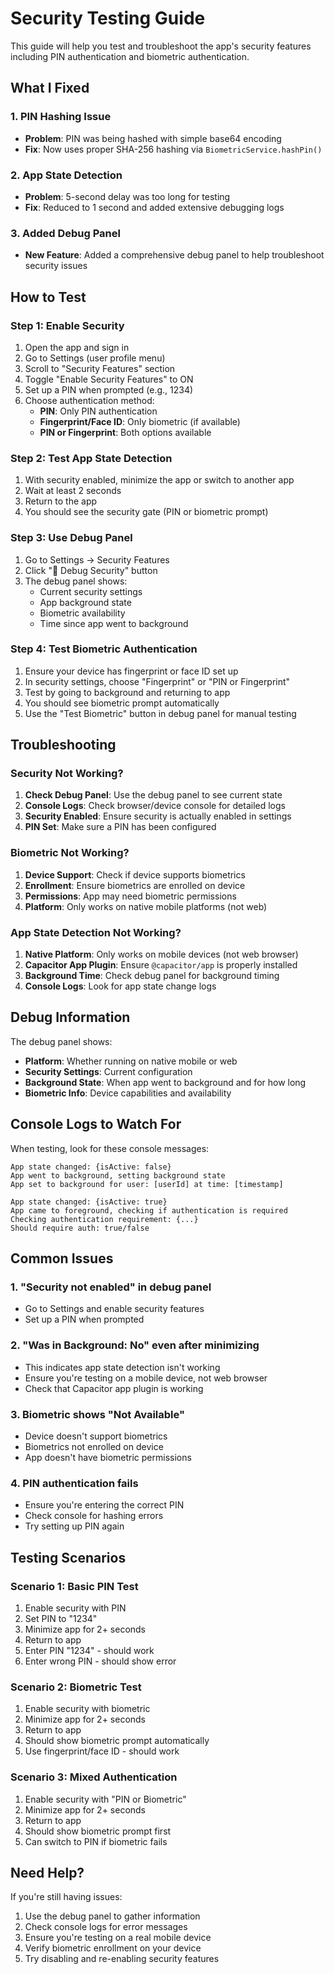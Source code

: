 # Security Testing Guide

This guide will help you test and troubleshoot the app's security features including PIN authentication and biometric authentication.

## What I Fixed

### 1. PIN Hashing Issue
- **Problem**: PIN was being hashed with simple base64 encoding
- **Fix**: Now uses proper SHA-256 hashing via `BiometricService.hashPin()`

### 2. App State Detection
- **Problem**: 5-second delay was too long for testing
- **Fix**: Reduced to 1 second and added extensive debugging logs

### 3. Added Debug Panel
- **New Feature**: Added a comprehensive debug panel to help troubleshoot security issues

## How to Test

### Step 1: Enable Security
1. Open the app and sign in
2. Go to Settings (user profile menu)
3. Scroll to "Security Features" section
4. Toggle "Enable Security Features" to ON
5. Set up a PIN when prompted (e.g., 1234)
6. Choose authentication method:
   - **PIN**: Only PIN authentication
   - **Fingerprint/Face ID**: Only biometric (if available)
   - **PIN or Fingerprint**: Both options available

### Step 2: Test App State Detection
1. With security enabled, minimize the app or switch to another app
2. Wait at least 2 seconds
3. Return to the app
4. You should see the security gate (PIN or biometric prompt)

### Step 3: Use Debug Panel
1. Go to Settings → Security Features
2. Click "🔧 Debug Security" button
3. The debug panel shows:
   - Current security settings
   - App background state
   - Biometric availability
   - Time since app went to background

### Step 4: Test Biometric Authentication
1. Ensure your device has fingerprint or face ID set up
2. In security settings, choose "Fingerprint" or "PIN or Fingerprint"
3. Test by going to background and returning to app
4. You should see biometric prompt automatically
5. Use the "Test Biometric" button in debug panel for manual testing

## Troubleshooting

### Security Not Working?
1. **Check Debug Panel**: Use the debug panel to see current state
2. **Console Logs**: Check browser/device console for detailed logs
3. **Security Enabled**: Ensure security is actually enabled in settings
4. **PIN Set**: Make sure a PIN has been configured

### Biometric Not Working?
1. **Device Support**: Check if device supports biometrics
2. **Enrollment**: Ensure biometrics are enrolled on device
3. **Permissions**: App may need biometric permissions
4. **Platform**: Only works on native mobile platforms (not web)

### App State Detection Not Working?
1. **Native Platform**: Only works on mobile devices (not web browser)
2. **Capacitor App Plugin**: Ensure `@capacitor/app` is properly installed
3. **Background Time**: Check debug panel for background timing
4. **Console Logs**: Look for app state change logs

## Debug Information

The debug panel shows:
- **Platform**: Whether running on native mobile or web
- **Security Settings**: Current configuration
- **Background State**: When app went to background and for how long
- **Biometric Info**: Device capabilities and availability

## Console Logs to Watch For

When testing, look for these console messages:
```
App state changed: {isActive: false}
App went to background, setting background state
App set to background for user: [userId] at time: [timestamp]

App state changed: {isActive: true}  
App came to foreground, checking if authentication is required
Checking authentication requirement: {...}
Should require auth: true/false
```

## Common Issues

### 1. "Security not enabled" in debug panel
- Go to Settings and enable security features
- Set up a PIN when prompted

### 2. "Was in Background: No" even after minimizing
- This indicates app state detection isn't working
- Ensure you're testing on a mobile device, not web browser
- Check that Capacitor app plugin is working

### 3. Biometric shows "Not Available"
- Device doesn't support biometrics
- Biometrics not enrolled on device
- App doesn't have biometric permissions

### 4. PIN authentication fails
- Ensure you're entering the correct PIN
- Check console for hashing errors
- Try setting up PIN again

## Testing Scenarios

### Scenario 1: Basic PIN Test
1. Enable security with PIN
2. Set PIN to "1234"
3. Minimize app for 2+ seconds
4. Return to app
5. Enter PIN "1234" - should work
6. Enter wrong PIN - should show error

### Scenario 2: Biometric Test
1. Enable security with biometric
2. Minimize app for 2+ seconds  
3. Return to app
4. Should show biometric prompt automatically
5. Use fingerprint/face ID - should work

### Scenario 3: Mixed Authentication
1. Enable security with "PIN or Biometric"
2. Minimize app for 2+ seconds
3. Return to app
4. Should show biometric prompt first
5. Can switch to PIN if biometric fails

## Need Help?

If you're still having issues:
1. Use the debug panel to gather information
2. Check console logs for error messages
3. Ensure you're testing on a real mobile device
4. Verify biometric enrollment on your device
5. Try disabling and re-enabling security features
